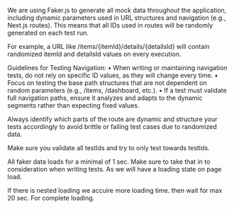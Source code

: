 We are using Faker.js to generate all mock data throughout the application, including dynamic parameters used in URL structures and navigation (e.g., Next.js routes). This means that all IDs used in routes will be randomly generated on each test run.

For example, a URL like /items/{itemId}/details/{detailsId} will contain randomized itemId and detailsId values on every execution.

Guidelines for Testing Navigation:
• When writing or maintaining navigation tests, do not rely on specific ID values, as they will change every time.
• Focus on testing the base path structures that are not dependent on random parameters (e.g., /items, /dashboard, etc.).
• If a test must validate full navigation paths, ensure it analyzes and adapts to the dynamic segments rather than expecting fixed values.

Always identify which parts of the route are dynamic and structure your tests accordingly to avoid brittle or failing test cases due to randomized data.

Make sure you validate all testIds and try to only test towards testIds.

All faker data loads for a minimal of 1 sec. Make sure to take that in to consideration when writing tests. As we will have a loading state on page load.

If there is nested loading we accuire more loading time. then wait for max 20 sec. For complete loading.
